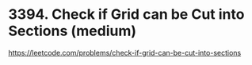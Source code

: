 # 3394. Check if Grid can be Cut into Sections (medium)

https://leetcode.com/problems/check-if-grid-can-be-cut-into-sections
